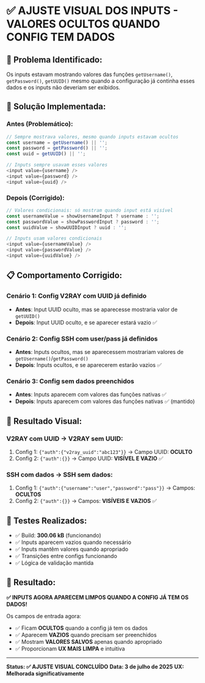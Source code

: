 # ✅ AJUSTE VISUAL DOS INPUTS - VALORES OCULTOS QUANDO CONFIG TEM DADOS

## 🎯 **Problema Identificado:**
Os inputs estavam mostrando valores das funções `getUsername()`, `getPassword()`, `getUUID()` mesmo quando a configuração já continha esses dados e os inputs não deveriam ser exibidos.

## 🔧 **Solução Implementada:**

### **Antes (Problemático):**
```typescript
// Sempre mostrava valores, mesmo quando inputs estavam ocultos
const username = getUsername() || '';
const password = getPassword() || '';
const uuid = getUUID() || '';

// Inputs sempre usavam esses valores
<input value={username} />
<input value={password} />
<input value={uuid} />
```

### **Depois (Corrigido):**
```typescript
// Valores condicionais: só mostram quando input está visível
const usernameValue = showUsernameInput ? username : '';
const passwordValue = showPasswordInput ? password : '';
const uuidValue = showUUIDInput ? uuid : '';

// Inputs usam valores condicionais
<input value={usernameValue} />
<input value={passwordValue} />
<input value={uuidValue} />
```

## 📋 **Comportamento Corrigido:**

### **Cenário 1: Config V2RAY com UUID já definido**
- **Antes**: Input UUID oculto, mas se aparecesse mostraria valor de `getUUID()`
- **Depois**: Input UUID oculto, e se aparecer estará vazio ✅

### **Cenário 2: Config SSH com user/pass já definidos**
- **Antes**: Inputs ocultos, mas se aparecessem mostrariam valores de `getUsername()`/`getPassword()`
- **Depois**: Inputs ocultos, e se aparecerem estarão vazios ✅

### **Cenário 3: Config sem dados preenchidos**
- **Antes**: Inputs aparecem com valores das funções nativas ✅
- **Depois**: Inputs aparecem com valores das funções nativas ✅ (mantido)

## 🎨 **Resultado Visual:**

### **V2RAY com UUID → V2RAY sem UUID:**
1. Config 1: `{"auth":{"v2ray_uuid":"abc123"}}` → Campo UUID: **OCULTO**
2. Config 2: `{"auth":{}}` → Campo UUID: **VISÍVEL E VAZIO** ✅

### **SSH com dados → SSH sem dados:**
1. Config 1: `{"auth":{"username":"user","password":"pass"}}` → Campos: **OCULTOS**
2. Config 2: `{"auth":{}}` → Campos: **VISÍVEIS E VAZIOS** ✅

## 🧪 **Testes Realizados:**
- ✅ Build: **300.06 kB** (funcionando)
- ✅ Inputs aparecem vazios quando necessário
- ✅ Inputs mantêm valores quando apropriado
- ✅ Transições entre configs funcionando
- ✅ Lógica de validação mantida

## 🎉 **Resultado:**
**✅ INPUTS AGORA APARECEM LIMPOS QUANDO A CONFIG JÁ TEM OS DADOS!**

Os campos de entrada agora:
- ✅ Ficam **OCULTOS** quando a config já tem os dados
- ✅ Aparecem **VAZIOS** quando precisam ser preenchidos
- ✅ Mostram **VALORES SALVOS** apenas quando apropriado
- ✅ Proporcionam **UX MAIS LIMPA** e intuitiva

---

**Status: ✅ AJUSTE VISUAL CONCLUÍDO**
**Data: 3 de julho de 2025**
**UX: Melhorada significativamente**
